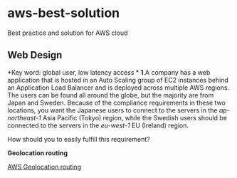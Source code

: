 # aws-best-solution
Best practice and solution for AWS cloud



## Web Design 

*Key word: global user, low latency access *
**1**.A company has a web application that is hosted in an Auto Scaling group of EC2 instances behind an Application Load Balancer and is deployed across multiple AWS regions. The users can be found all around the globe, but the majority are from Japan and Sweden. Because of the compliance requirements in these two locations, you want the Japanese users to connect to the servers in the *ap-northeast-1* Asia Pacific (Tokyo) region, while the Swedish users should be connected to the servers in the *eu-west-1* EU (Ireland) region.

How should you to easily fulfill this requirement?


**Geolocation routing**

[AWS Geolocation routing](https://docs.aws.amazon.com/Route53/latest/DeveloperGuide/routing-policy-geo.html/)    

